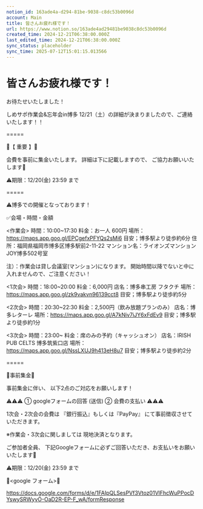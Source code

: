 ```yaml
---
notion_id: 163ade4a-d294-81be-9038-c8dc53b0096d
account: Main
title: 皆さんお疲れ様です！
url: https://www.notion.so/163ade4ad29481be9038c8dc53b0096d
created_time: 2024-12-21T06:38:00.000Z
last_edited_time: 2024-12-21T06:38:00.000Z
sync_status: placeholder
sync_time: 2025-07-12T15:01:15.013566
---
```

# 皆さんお疲れ様です！

お待たせいたしました！

しめサポ作業会&忘年会in博多
12/21（土）の詳細が決まりましたので、ご連絡いたします！！

=====

🚨【 重要 】🚨

会費を事前に集金いたします。
詳細は下に記載しますので、
ご協力お願いいたします🙇

⚠️期限：12/20(金) 23:59 まで

=====

⚠️博多での開催となっております！


✅会場・時間・金額

<作業会>
時間：10:00~17:30
料金：お一人 600円
場所：https://maps.app.goo.gl/EPCgefxPFYQs2sMi6
目安；博多駅より徒歩約6分
住所：福岡県福岡市博多区博多駅前2-11-22
マンション名：ライオンズマンションJOY博多502号室

注）：作業会は貸し会議室(マンション)になります。
開始時間以降でないと中に入れませんので、ご注意ください！

<1次会>
時間：18:00~20:00
料金：6,000円
店名：博多串工房 フタクチ
場所：https://maps.app.goo.gl/zk9vakvn96139cct8
目安；博多駅より徒歩約5分

<2次会>
時間：20:30~22:30
料金：2,500円（飲み放題プランのみ）
店名：博多レターレ
場所：https://maps.app.goo.gl/A7kNiv7iJY6xFdEv9
目安；博多駅より徒歩約1分

<3次会>
時間：23:00~
料金：席のみの予約（キャッシュオン）
店名：IRISH PUB CELTS 博多筑紫口店
場所：https://maps.app.goo.gl/NssLXUJ9h413eH8u7
目安；博多駅より徒歩約2分

=====

🚨事前集金🚨

事前集金に伴い、
以下2点のご対応をお願いします！

⚠️⚠️⚠️
① googleフォームの回答 (送信)
② 会費の支払い
⚠️⚠️⚠️

1次会・2次会の会費は
『銀行振込』もしくは『PayPay』
にて事前徴収させていただきます。

※作業会・3次会に関しましては
現地決済となります。

ご参加者全員、
下記Googleフォームに必ずご回答いただき、お支払いをお願いいたします🙇


⚠️期限：12/20(金) 23:59 まで


🚨<google フォーム>🚨

https://docs.google.com/forms/d/e/1FAIpQLSesPVf3Vtoz01VlFhcWuPPocDYswySRWyvO-OaD2R-EP-F_wA/formResponse
